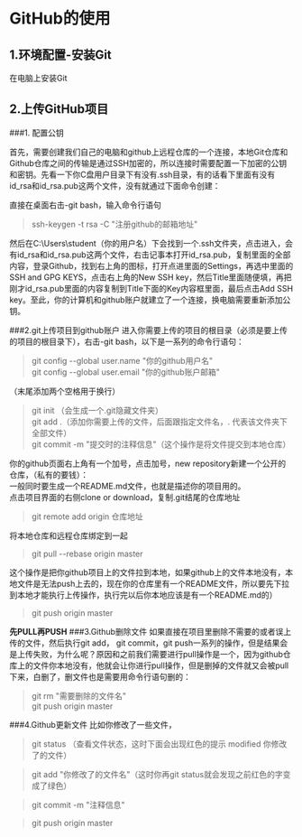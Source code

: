 # GitHub的使用 #
## 1.环境配置-安装Git ##
在电脑上安装Git
## 2.上传GitHub项目 ##
###1. 配置公钥

首先，需要创建我们自己的电脑和github上远程仓库的一个连接，本地Git仓库和Github仓库之间的传输是通过SSH加密的，所以连接时需要配置一下加密的公钥和密钥。先看一下你C盘用户目录下有没有.ssh目录，有的话看下里面有没有id_rsa和id_rsa.pub这两个文件，没有就通过下面命令创建：

直接在桌面右击-git bash，输入命令行语句 
> ssh-keygen -t rsa -C "注册github的邮箱地址"

然后在C:\Users\student（你的用户名）下会找到一个.ssh文件夹，点击进入，会有id_rsa和id_rsa.pub这两个文件，右击记事本打开id_rsa.pub，复制里面的全部内容，登录Github，找到右上角的图标，打开点进里面的Settings，再选中里面的SSH and GPG KEYS，点击右上角的New SSH key，然后Title里面随便填，再把刚才id_rsa.pub里面的内容复制到Title下面的Key内容框里面，最后点击Add SSH key。至此，你的计算机和github账户就建立了一个连接，换电脑需要重新添加公钥。

###2.git上传项目到github账户
进入你需要上传的项目的根目录（必须是要上传的项目的根目录下），右击-git bash，以下是一系列的命令行语句：

> git config --global user.name "你的github用户名"  
> git config --global user.email "你的github账户邮箱"

（末尾添加两个空格用于换行）
> git init （会生成一个.git隐藏文件夹）  
> git add .（添加你需要上传的文件，后面跟指定文件名，. 代表该文件夹下全部文件）  
> git commit -m "提交时的注释信息"（这个操作是将文件提交到本地仓库）

你的github页面右上角有一个加号，点击加号，new repository新建一个公开的仓库，（私有的要钱）：  
一般同时要生成一个README.md文件，也就是描述你的项目用的。  
点击项目界面的右侧clone or download，复制.git结尾的仓库地址  
> git remote add origin 仓库地址

将本地仓库和远程仓库绑定到一起
> git pull --rebase origin master  

这个操作是把你github项目上的文件拉到本地，如果github上的文件本地没有，本地文件是无法push上去的，现在你的仓库里有一个README文件，所以要先下拉到本地才能执行上传操作，执行完以后你本地应该是有一个README.md的）

> git push origin master

**先PULL再PUSH**
###3.Github删除文件
如果直接在项目里删除不需要的或者误上传的文件，然后执行git add， git commit，git push一系列的操作，但是结果会是上传失败，为什么呢？原因和之前我们需要进行pull操作是一个，因为github仓库上的文件你本地没有，他就会让你进行pull操作，但是删掉的文件就又会被pull下来，白删了，删文件也是需要用命令行语句删的：

> git rm "需要删除的文件名"  
> git push origin master

###4.Github更新文件
比如你修改了一些文件，  
> git status （查看文件状态，这时下面会出现红色的提示  modified 你修改了的文件）  

> git add "你修改了的文件名"（这时你再git status就会发现之前红色的字变成了绿色）  

> git commit  -m "注释信息"  

> git push origin master  
